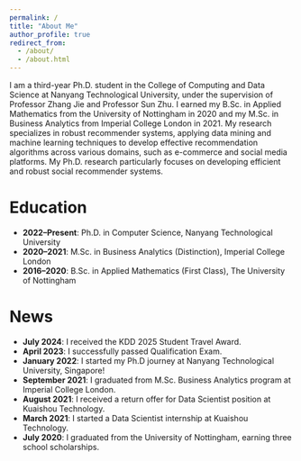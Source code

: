 ```yaml
---
permalink: /
title: "About Me"
author_profile: true
redirect_from: 
  - /about/
  - /about.html
---
```



I am a third-year Ph.D. student in the College of Computing and Data Science at Nanyang Technological University, under the supervision of Professor Zhang Jie and Professor Sun Zhu. I earned my B.Sc. in Applied Mathematics from the University of Nottingham in 2020 and my M.Sc. in Business Analytics from Imperial College London in 2021. My research specializes in robust recommender systems, applying data mining and machine learning techniques to develop effective recommendation algorithms across various domains, such as e-commerce and social media platforms. My Ph.D. research particularly focuses on developing efficient and robust social recommender systems.



Education
======

- **2022–Present**: Ph.D. in Computer Science, Nanyang Technological University
- **2020–2021**: M.Sc. in Business Analytics (Distinction), Imperial College London
- **2016–2020**: B.Sc. in Applied Mathematics (First Class), The University of Nottingham


News
======

- **July 2024**: I received the KDD 2025 Student Travel Award.
- **April 2023**: I successfully passed Qualification Exam.
- **January 2022**: I started my Ph.D journey at Nanyang Technological University, Singapore!
- **September 2021**: I graduated from M.Sc. Business Analytics program at Imperial College London.
- **August 2021**: I received a return offer for Data Scientist position at Kuaishou Technology.
- **March 2021**: I started a Data Scientist internship at Kuaishou Technology.
- **July 2020**: I graduated from the University of Nottingham, earning three school scholarships.



